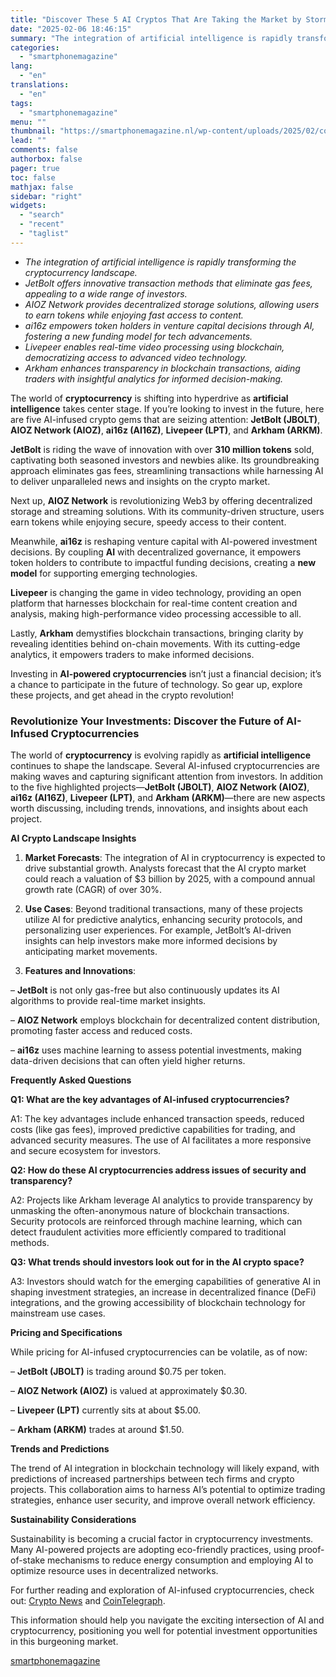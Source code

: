 ```yaml
---
title: "Discover These 5 AI Cryptos That Are Taking the Market by Storm"
date: "2025-02-06 18:46:15"
summary: "The integration of artificial intelligence is rapidly transforming the cryptocurrency landscape.JetBolt offers innovative transaction methods that eliminate gas fees, appealing to a wide range of investors.AIOZ Network provides decentralized storage solutions, allowing users to earn tokens while enjoying fast access to content.ai16z empowers token holders in venture capital decisions through..."
categories:
  - "smartphonemagazine"
lang:
  - "en"
translations:
  - "en"
tags:
  - "smartphonemagazine"
menu: ""
thumbnail: "https://smartphonemagazine.nl/wp-content/uploads/2025/02/compressed_img-6jLfuFMAoGO2CAxhU9xDYCpB-480x384.png"
lead: ""
comments: false
authorbox: false
pager: true
toc: false
mathjax: false
sidebar: "right"
widgets:
  - "search"
  - "recent"
  - "taglist"
---
```


* *The integration of artificial intelligence is rapidly transforming the cryptocurrency landscape.*
* *JetBolt offers innovative transaction methods that eliminate gas fees, appealing to a wide range of investors.*
* *AIOZ Network provides decentralized storage solutions, allowing users to earn tokens while enjoying fast access to content.*
* *ai16z empowers token holders in venture capital decisions through AI, fostering a new funding model for tech advancements.*
* *Livepeer enables real-time video processing using blockchain, democratizing access to advanced video technology.*
* *Arkham enhances transparency in blockchain transactions, aiding traders with insightful analytics for informed decision-making.*

The world of **cryptocurrency** is shifting into hyperdrive as **artificial intelligence** takes center stage. If you’re looking to invest in the future, here are five AI-infused crypto gems that are seizing attention: **JetBolt (JBOLT)**, **AIOZ Network (AIOZ)**, **ai16z (AI16Z)**, **Livepeer (LPT)**, and **Arkham (ARKM)**.

**JetBolt** is riding the wave of innovation with over **310 million tokens** sold, captivating both seasoned investors and newbies alike. Its groundbreaking approach eliminates gas fees, streamlining transactions while harnessing AI to deliver unparalleled news and insights on the crypto market.

Next up, **AIOZ Network** is revolutionizing Web3 by offering decentralized storage and streaming solutions. With its community-driven structure, users earn tokens while enjoying secure, speedy access to their content.

Meanwhile, **ai16z** is reshaping venture capital with AI-powered investment decisions. By coupling **AI** with decentralized governance, it empowers token holders to contribute to impactful funding decisions, creating a **new model** for supporting emerging technologies.

**Livepeer** is changing the game in video technology, providing an open platform that harnesses blockchain for real-time content creation and analysis, making high-performance video processing accessible to all.

Lastly, **Arkham** demystifies blockchain transactions, bringing clarity by revealing identities behind on-chain movements. With its cutting-edge analytics, it empowers traders to make informed decisions.

Investing in **AI-powered cryptocurrencies** isn’t just a financial decision; it’s a chance to participate in the future of technology. So gear up, explore these projects, and get ahead in the crypto revolution!

### Revolutionize Your Investments: Discover the Future of AI-Infused Cryptocurrencies

The world of **cryptocurrency** is evolving rapidly as **artificial intelligence** continues to shape the landscape. Several AI-infused cryptocurrencies are making waves and capturing significant attention from investors. In addition to the five highlighted projects—**JetBolt (JBOLT)**, **AIOZ Network (AIOZ)**, **ai16z (AI16Z)**, **Livepeer (LPT)**, and **Arkham (ARKM)**—there are new aspects worth discussing, including trends, innovations, and insights about each project.

**AI Crypto Landscape Insights**

1. **Market Forecasts**: The integration of AI in cryptocurrency is expected to drive substantial growth. Analysts forecast that the AI crypto market could reach a valuation of $3 billion by 2025, with a compound annual growth rate (CAGR) of over 30%.

2. **Use Cases**: Beyond traditional transactions, many of these projects utilize AI for predictive analytics, enhancing security protocols, and personalizing user experiences. For example, JetBolt’s AI-driven insights can help investors make more informed decisions by anticipating market movements.

3. **Features and Innovations**:  

– **JetBolt** is not only gas-free but also continuously updates its AI algorithms to provide real-time market insights.  

– **AIOZ Network** employs blockchain for decentralized content distribution, promoting faster access and reduced costs.  

– **ai16z** uses machine learning to assess potential investments, making data-driven decisions that can often yield higher returns.

**Frequently Asked Questions**

**Q1: What are the key advantages of AI-infused cryptocurrencies?**  

A1: The key advantages include enhanced transaction speeds, reduced costs (like gas fees), improved predictive capabilities for trading, and advanced security measures. The use of AI facilitates a more responsive and secure ecosystem for investors.

**Q2: How do these AI cryptocurrencies address issues of security and transparency?**  

A2: Projects like Arkham leverage AI analytics to provide transparency by unmasking the often-anonymous nature of blockchain transactions. Security protocols are reinforced through machine learning, which can detect fraudulent activities more efficiently compared to traditional methods.

**Q3: What trends should investors look out for in the AI crypto space?**  

A3: Investors should watch for the emerging capabilities of generative AI in shaping investment strategies, an increase in decentralized finance (DeFi) integrations, and the growing accessibility of blockchain technology for mainstream use cases.

**Pricing and Specifications**

While pricing for AI-infused cryptocurrencies can be volatile, as of now:  

– **JetBolt (JBOLT)** is trading around $0.75 per token.  

– **AIOZ Network (AIOZ)** is valued at approximately $0.30.  

– **Livepeer (LPT)** currently sits at about $5.00.  

– **Arkham (ARKM)** trades at around $1.50.

**Trends and Predictions**

The trend of AI integration in blockchain technology will likely expand, with predictions of increased partnerships between tech firms and crypto projects. This collaboration aims to harness AI’s potential to optimize trading strategies, enhance user security, and improve overall network efficiency.

**Sustainability Considerations**

Sustainability is becoming a crucial factor in cryptocurrency investments. Many AI-powered projects are adopting eco-friendly practices, using proof-of-stake mechanisms to reduce energy consumption and employing AI to optimize resource uses in decentralized networks.

For further reading and exploration of AI-infused cryptocurrencies, check out: [Crypto News](https://www.cryptonews.com) and [CoinTelegraph](https://www.cointelegraph.com).

This information should help you navigate the exciting intersection of AI and cryptocurrency, positioning you well for potential investment opportunities in this burgeoning market.

[smartphonemagazine](https://smartphonemagazine.nl/en/2025/02/06/discover-these-5-ai-cryptos-that-are-taking-the-market-by-storm/)
